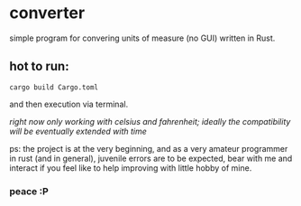 # converter

simple program for convering units of measure (no GUI) written in Rust.
## hot to run:

```
cargo build Cargo.toml
```
and then execution via terminal.


_right now only working with celsius and fahrenheit; ideally the compatibility will be eventually extended with time_

ps: the project is at the very beginning, and as a very amateur programmer in rust (and in general),
juvenile errors are to be expected, bear with me and interact if you feel like to help improving with little
hobby of mine.

### peace :P
